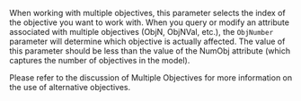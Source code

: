When working with multiple objectives, this parameter selects the index of the objective you want to work with. When you
query or modify an attribute associated with multiple objectives (ObjN, ObjNVal, etc.), the `ObjNumber` parameter will
determine which objective is actually affected. The value of this parameter should be less than the value of the NumObj
attribute (which captures the number of objectives in the model).

Please refer to the discussion of Multiple Objectives for more information on the use of alternative objectives.